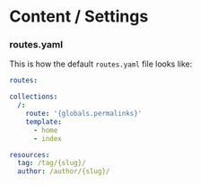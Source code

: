 # Content / Settings

### routes.yaml

<!-- TODO: make a better description here and link to the docs -->

This is how the default `routes.yaml` file looks like:

```yaml
routes:

collections:
  /:
    route: '{globals.permalinks}'
    template:
      - home
      - index

resources:
  tag: /tag/{slug}/
  author: /author/{slug}/
```
